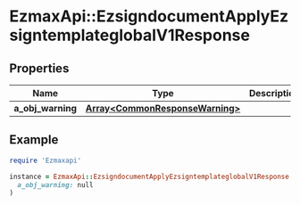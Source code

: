 # EzmaxApi::EzsigndocumentApplyEzsigntemplateglobalV1Response

## Properties

| Name | Type | Description | Notes |
| ---- | ---- | ----------- | ----- |
| **a_obj_warning** | [**Array&lt;CommonResponseWarning&gt;**](CommonResponseWarning.md) |  | [optional] |

## Example

```ruby
require 'Ezmaxapi'

instance = EzmaxApi::EzsigndocumentApplyEzsigntemplateglobalV1Response.new(
  a_obj_warning: null
)
```

